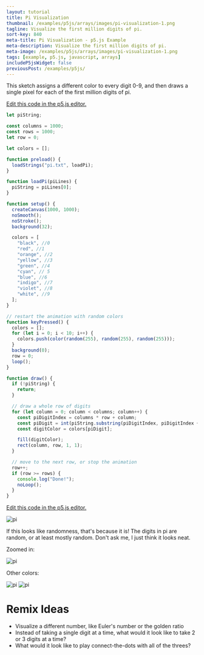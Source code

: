 ```yaml
---
layout: tutorial
title: Pi Visualization
thumbnail: /examples/p5js/arrays/images/pi-visualization-1.png
tagline: Visualize the first million digits of pi.
sort-key: 840
meta-title: Pi Visualization - p5.js Example
meta-description: Visualize the first million digits of pi.
meta-image: /examples/p5js/arrays/images/pi-visualization-1.png
tags: [example, p5.js, javascript, arrays]
includeP5jsWidget: false
previousPost: /examples/p5js/
---
```


<style>
img {
  image-rendering: pixelated;
}
</style>

This sketch assigns a different color to every digit 0-9, and then draws a single pixel for each of the first million digits of pi.

[Edit this code in the p5.js editor.](https://editor.p5js.org/KevinWorkman/sketches/1ir7YjLm9)

```javascript
let piString;

const columns = 1000;
const rows = 1000;
let row = 0;

let colors = [];

function preload() {
  loadStrings("pi.txt", loadPi);
}

function loadPi(piLines) {
  piString = piLines[0];
}

function setup() {
  createCanvas(1000, 1000);
  noSmooth();
  noStroke();
  background(32);

  colors = [
    "black", //0
    "red", //1
    "orange", //2
    "yellow", //3
    "green", //4
    "cyan", // 5
    "blue", //6
    "indigo", //7
    "violet", //8
    "white", //9
  ];
}

// restart the animation with random colors
function keyPressed() {
  colors = [];
  for (let i = 0; i < 10; i++) {
    colors.push(color(random(255), random(255), random(255)));
  }
  background(0);
  row = 0;
  loop();
}

function draw() {
  if (!piString) {
    return;
  }

  // draw a whole row of digits
  for (let column = 0; column < columns; column++) {
    const piDigitIndex = columns * row + column;
    const piDigit = int(piString.substring(piDigitIndex, piDigitIndex + 1));
    const digitColor = colors[piDigit];

    fill(digitColor);
    rect(column, row, 1, 1);
  }

  // move to the next row, or stop the animation
  row++;
  if (row >= rows) {
    console.log("Done!");
    noLoop();
  }
}
```

[Edit this code in the p5.js editor.](https://editor.p5js.org/KevinWorkman/sketches/1ir7YjLm9)

![pi](/examples/p5js/arrays/images/pi-visualization-3.png)

If this looks like randomness, that's because it is! The digits in pi are random, or at least mostly random. Don't ask me, I just think it looks neat.

Zoomed in:

![pi](/examples/p5js/arrays/images/pi-visualization-5.png)

Other colors:

![pi](/examples/p5js/arrays/images/pi-visualization-4.png)
![pi](/examples/p5js/arrays/images/pi-visualization-6.png)

# Remix Ideas

- Visualize a different number, like Euler's number or the golden ratio
- Instead of taking a single digit at a time, what would it look like to take 2 or 3 digits at a time?
- What would it look like to play connect-the-dots with all of the threes?

